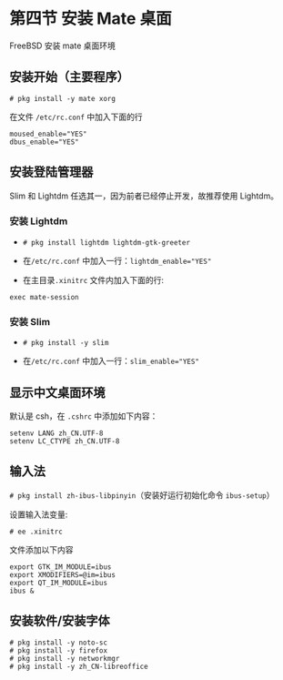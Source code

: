 # 第四节 安装 Mate 桌面

FreeBSD 安装 mate 桌面环境

## 安装开始（主要程序）

`# pkg install -y mate xorg`

在文件 `/etc/rc.conf` 中加入下面的行

```
moused_enable="YES"
dbus_enable="YES"
```

## 安装登陆管理器

Slim 和 Lightdm 任选其一，因为前者已经停止开发，故推荐使用 Lightdm。

### 安装 Lightdm

- `# pkg install lightdm lightdm-gtk-greeter`

- 在`/etc/rc.conf` 中加入一行：`lightdm_enable="YES"`

- 在主目录`.xinitrc` 文件内加入下面的行:

`exec mate-session`


### 安装 Slim

- `# pkg install -y slim`

- 在`/etc/rc.conf` 中加入一行：`slim_enable="YES"`


## 显示中文桌面环境

默认是 csh，在 `.cshrc` 中添加如下内容：

```
setenv LANG zh_CN.UTF-8
setenv LC_CTYPE zh_CN.UTF-8
```

## 输入法

`# pkg install zh-ibus-libpinyin`（安装好运行初始化命令 `ibus-setup`）

设置输入法变量:

`# ee .xinitrc`

文件添加以下内容

```
export GTK_IM_MODULE=ibus
export XMODIFIERS=@im=ibus
export QT_IM_MODULE=ibus
ibus &
```

## 安装软件/安装字体

```
# pkg install -y noto-sc
# pkg install -y firefox
# pkg install -y networkmgr
# pkg install -y zh_CN-libreoffice
```
